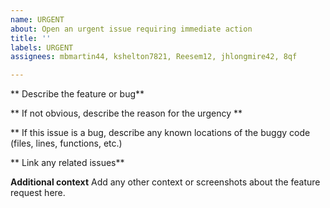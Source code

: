 ```yaml
---
name: URGENT
about: Open an urgent issue requiring immediate action
title: ''
labels: URGENT
assignees: mbmartin44, kshelton7821, Reesem12, jhlongmire42, 8qf

---
```


** Describe the feature or bug**

** If not obvious, describe the reason for the urgency **

** If this issue is a bug, describe any known locations of the buggy code (files, lines, functions, etc.)

** Link any related issues**

**Additional context**
Add any other context or screenshots about the feature request here.
